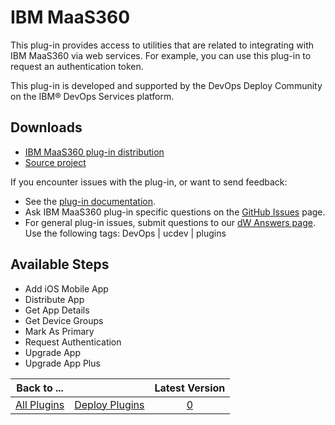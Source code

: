 
# IBM MaaS360

This plug-in provides access to utilities that are related to integrating with IBM MaaS360 via web services. For example, you can use this plug-in to request an authentication token.

This plug-in is developed and supported by the DevOps Deploy Community on the IBM® DevOps Services platform. 

## Downloads

* [IBM MaaS360 plug-in distribution](https://github.com/UrbanCode/IBM-MaaS360-UCD/releases)
* [Source project](https://github.com/UrbanCode/IBM-MaaS360-UCD)

If you encounter issues with the plug-in, or want to send feedback:

* See the [plug-in documentation](https://github.com/UrbanCode/IBM-MaaS360-UCD/tree/master/doc).
* Ask IBM MaaS360 plug-in specific questions on the [GitHub Issues](https://github.com/UrbanCode/IBM-MaaS360-UCD/issues) page.
* For general plug-in issues, submit questions to our [dW Answers page](https://community.ibm.com/community/user/wasdevops/urbancode-discussion). Use the following tags: DevOps | ucdev | plugins

## Available Steps

* Add iOS Mobile App
* Distribute App
* Get App Details
* Get Device Groups
* Mark As Primary
* Request Authentication
* Upgrade App
* Upgrade App Plus

|Back to ...||Latest Version|
| :---: | :---: | :---: |
|[All Plugins](../../index.md)|[Deploy Plugins](../README.md)|[0]()|
